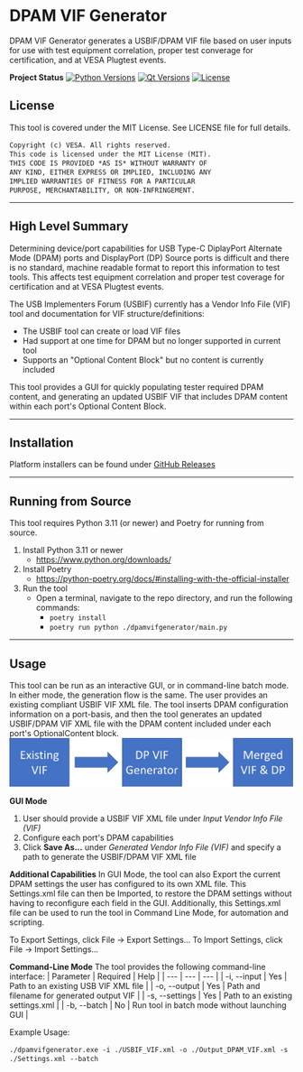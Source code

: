 # DPAM VIF Generator

DPAM VIF Generator generates a USBIF/DPAM VIF file based on user inputs for use with test equipment correlation, proper test converage for certification, and at VESA Plugtest events.

**Project Status**
[![Python Versions](https://img.shields.io/badge/python-3.11-blue)](https://www.python.org/downloads/)
[![Qt Versions](https://img.shields.io/badge/QT-6-blue)](https://www.qt.io/qt-for-python)
[![License](https://img.shields.io/badge/license-MIT-green)](https://github.com/r-almendarez/dpam-vif-generator/blob/main/LICENSE)

## License
This tool is covered under the MIT License. See LICENSE file for full details.

```
Copyright (c) VESA. All rights reserved.
This code is licensed under the MIT License (MIT).
THIS CODE IS PROVIDED *AS IS* WITHOUT WARRANTY OF
ANY KIND, EITHER EXPRESS OR IMPLIED, INCLUDING ANY
IMPLIED WARRANTIES OF FITNESS FOR A PARTICULAR
PURPOSE, MERCHANTABILITY, OR NON-INFRINGEMENT.
```

___

## High Level Summary
Determining device/port capabilities for USB Type-C DiplayPort Alternate Mode (DPAM) ports and DisplayPort (DP) Source ports is difficult and there is no standard, machine readable format to report this information to test tools. This affects test equipment correlation and proper test coverage for certification and at VESA Plugtest events.

The USB Implementers Forum (USBIF) currently has a Vendor Info File (VIF) tool and documentation for VIF structure/definitions:
+ The USBIF tool can create or load VIF files
+ Had support at one time for DPAM but no longer supported in current tool
+ Supports an "Optional Content Block" but no content is currently included

This tool provides a GUI for quickly populating tester required DPAM content, and generating an updated USBIF VIF that includes DPAM content within each port's Optional Content Block.

___

## Installation
Platform installers can be found under [GitHub Releases](https://github.com/r-almendarez/dpam-vif-generator/releases)

___

## Running from Source
This tool requires Python 3.11 (or newer) and Poetry for running from source.

1. Install Python 3.11 or newer
    - https://www.python.org/downloads/
2. Install Poetry
    - https://python-poetry.org/docs/#installing-with-the-official-installer
3. Run the tool
    - Open a terminal, navigate to the repo directory, and run the following commands:
        - ```poetry install```
        - ```poetry run python ./dpamvifgenerator/main.py```

___

## Usage

This tool can be run as an interactive GUI, or in command-line batch mode. In either mode, the generation flow is the same. The user provides an existing compliant USBIF VIF XML file. The tool inserts DPAM configuration information on a port-basis, and then the tool generates an updated USBIF/DPAM VIF XML file with the DPAM content included under each port's OptionalContent block. 
![generation flow](./assets/read_me_flow.png)

**GUI Mode**
1. User should provide a USBIF VIF XML file under _Input Vendor Info File (VIF)_
2. Configure each port's DPAM capabilities
3. Click **Save As...** under _Generated Vendor Info File (VIF)_ and specify a path to generate the USBIF/DPAM VIF XML file

**Additional Capabilities**
In GUI Mode, the tool can also Export the current DPAM settings the user has configured to its own XML file. This Settings.xml file can then be Imported, to restore the DPAM settings without having to reconfigure each field in the GUI. Additionally, this Settings.xml file can be used to run the tool in Command Line Mode, for automation and scripting.

To Export Settings, click File -> Export Settings...
To Import Settings, click File -> Import Settings...

**Command-Line Mode**
The tool provides the following command-line interface:
| Parameter | Required | Help |
| --- | --- | --- |
| -i, --input | Yes | Path to an existing USB VIF XML file |
| -o, --output | Yes | Path and filename for generated output VIF |
| -s, --settings | Yes | Path to an existing settings.xml | 
| -b, --batch | No | Run tool in batch mode without launching GUI |

Example Usage:
```
./dpamvifgenerator.exe -i ./USBIF_VIF.xml -o ./Output_DPAM_VIF.xml -s ./Settings.xml --batch
```
